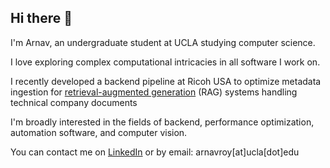 ## Hi there 👋
I'm Arnav, an undergraduate student at UCLA studying computer science.

I love exploring complex computational intricacies in all software I work on.

I recently developed a backend pipeline at Ricoh USA to optimize metadata ingestion for [retrieval-augmented generation](https://en.wikipedia.org/wiki/Retrieval-augmented_generation) (RAG) systems handling technical company documents

I'm broadly interested in the fields of backend, performance optimization, automation software, and computer vision.

You can contact me on [LinkedIn](https://www.linkedin.com/in/arnavroy23/) or by email: arnavroy[at]ucla[dot]edu 
